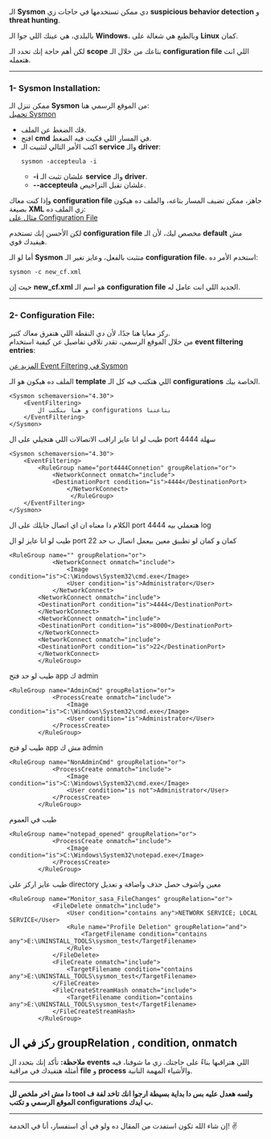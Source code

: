 
الـ **Sysmon** دي ممكن تستخدمها في حاجات زي **suspicious behavior detection** و **threat hunting**.

بالبلدي، هي عينك اللي جوا الـ **Windows**، وبالطبع هي شغالة على **Linux** كمان.

لكن أهم حاجة إنك تحدد الـ **scope** بتاعك من خلال الـ **configuration file** اللي انت هتعمله.

---

### 1- **Sysmon Installation:**

ممكن تنزل الـ **Sysmon** من الموقع الرسمي هنا:  
[تحميل Sysmon](https://download.sysinternals.com/files/Sysmon.zip)

- فك الضغط عن الملف.
- افتح **cmd** في المسار اللي فكيت فيه الضغط.
- اكتب الأمر التالي لتثبيت الـ **service** والـ **driver**:
  ```
  sysmon -accepteula -i
  ```
  - **-i** علشان تثبت الـ **service** والـ **driver**.
  - **--accepteula** علشان تقبل التراخيص.

وإذا كنت معاك **configuration file** جاهز، ممكن تضيف المسار بتاعه، والملف ده هيكون بصيغة **XML** زي الملف ده:  
[مثال على Configuration File](https://github.com/SwiftOnSecurity/sysmon-config/blob/master/sysmonconfig-export.xml)

لكن الأحسن إنك تستخدم **configuration file** مخصص ليك، لأن الـ **default** مش هيفيدك قوي.

أما لو الـ **Sysmon** متثبت بالفعل، وعايز تغير الـ **configuration file**، استخدم الأمر ده:
```
sysmon -c new_cf.xml
```
حيث إن **new_cf.xml** هو اسم الـ **configuration file** الجديد اللي انت عامل له.

---

### 2- **Configuration File:**

ركز معايا هنا جدًا، لأن دي النقطة اللي هتفرق معاك كتير.  
من خلال الموقع الرسمي، تقدر تلاقي تفاصيل عن كيفية استخدام **event filtering entries**:

[المزيد عن Event Filtering في Sysmon](https://learn.microsoft.com/en-us/sysinternals/downloads/sysmon#event-filtering-entries)

الملف ده هيكون هو الـ **template** اللي هتكتب فيه كل الـ **configurations** الخاصة بيك.
```
<Sysmon schemaversion="4.30">
    <EventFiltering>
		و هنا بنكتب ال configurations بتاعتنا
    </EventFiltering>
</Sysmon>
```
طيب لو انا عايز اراقب الاتصالات اللي هتجيلي على ال port 4444 سهلة 
```
<Sysmon schemaversion="4.30">
    <EventFiltering>
		<RuleGroup name="port4444Connetion" groupRelation="or">
		    <NetworkConnect onmatch="include">
			<DestinationPort condition="is">4444</DestinationPort>
	    	    </NetworkConnect>
                 </RuleGroup>
    </EventFiltering>
</Sysmon>
```
الكلام دا معناه ان اي اتصال جايلك على ال port 4444 هتعملي بيه log 

طيب لو انا عايز لو ال port 22 كمان و كمان لو تطبيق معين بيعمل اتصال ب حد 
```
<RuleGroup name="" groupRelation="or">
            <NetworkConnect onmatch="include">
                <Image condition="is">C:\Windows\System32\cmd.exe</Image>
                <User condition="is">Administrator</User>
            </NetworkConnect>
	    <NetworkConnect onmatch="include">
		<DestinationPort condition="is">4444</DestinationPort>
	    </NetworkConnect>
	    <NetworkConnect onmatch="include">
		<DestinationPort condition="is">8000</DestinationPort>
	    </NetworkConnect>
	    <NetworkConnect onmatch="include">
		<DestinationPort condition="is">22</DestinationPort>
	    </NetworkConnect>
        </RuleGroup>
```
طيب لو حد فتح app ك admin
```
<RuleGroup name="AdminCmd" groupRelation="or">
            <ProcessCreate onmatch="include">
                <Image condition="is">C:\Windows\System32\cmd.exe</Image>
                <User condition="is">Administrator</User>
            </ProcessCreate>
        </RuleGroup>
```
طيب لو فتح app مش ك  admin
```
<RuleGroup name="NonAdminCmd" groupRelation="or">
            <ProcessCreate onmatch="include">
                <Image condition="is">C:\Windows\System32\cmd.exe</Image>
                <User condition="is not">Administrator</User>
            </ProcessCreate>
        </RuleGroup>
```
طيب في العموم 
```
<RuleGroup name="notepad_opened" groupRelation="or">
            <ProcessCreate onmatch="include">
                <Image condition="is">C:\Windows\System32\notepad.exe</Image>
            </ProcessCreate>
        </RuleGroup>
```
طيب عايز اركز على directory معين واشوف حصل حذف واضافة و تعديل
```
<RuleGroup name="Monitor_sasa_FileChanges" groupRelation="or">
            <FileDelete onmatch="include">
                <User condition="contains any">NETWORK SERVICE; LOCAL SERVICE</User>
                <Rule name="Profile Deletion" groupRelation="and">
                    <TargetFilename condition="contains any">E:\UNINSTALL_TOOLS\sysmon_test</TargetFilename>
                </Rule>
            </FileDelete>
            <FileCreate onmatch="include">
                <TargetFilename condition="contains any">E:\UNINSTALL_TOOLS\sysmon_test</TargetFilename>
            </FileCreate>
            <FileCreateStreamHash onmatch="include">
                <TargetFilename condition="contains any">E:\UNINSTALL_TOOLS\sysmon_test</TargetFilename>
            </FileCreateStreamHash>
        </RuleGroup>
```
ركز في ال groupRelation , condition, onmatch
---

**ملاحظة:** تأكد إنك بتحدد ال **events** اللي هتراقبها بناءً على حاجتك. زي ما شوفنا، فيه أمثلة هتفيدك في مراقبة **file** و **process** والأشياء المهمة التانية.

---

**دا مش اخر ملخص لل tool ولسه هعدل عليه بس دا بداية بسيطة ارجوا انك تاخد لفة ف الموقع الرسمي و تكتب configurations ب ايدك.**

---

إن شاء الله تكون استفدت من المقال ده ولو في أي استفسار، أنا في الخدمة! ✌️
